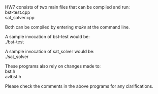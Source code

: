 HW7 consists of two main files that can be compiled and run:  
bst-test.cpp  
sat_solver.cpp  

Both can be compiled by entering _make_ at the command line.  

A sample invocation of bst-test would be:  
./bst-test  

A sample invocation of sat_solver would be:  
./sat_solver  

These programs also rely on changes made to:  
bst.h  
avlbst.h   

Please check the comments in the above programs for any clarifications.